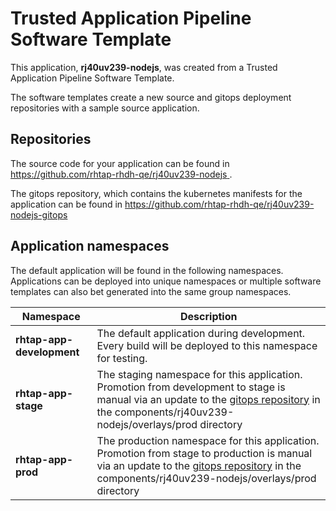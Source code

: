 # Trusted Application Pipeline Software Template

This application, **rj40uv239-nodejs**, was created from a Trusted Application Pipeline Software Template.

The software templates create a new source and gitops deployment repositories with a sample source application. 

## Repositories

The source code for your application can be found in [https://github.com/rhtap-rhdh-qe/rj40uv239-nodejs ](https://github.com/rhtap-rhdh-qe/rj40uv239-nodejs ).
 
The gitops repository, which contains the kubernetes manifests for the application can be found in 
[https://github.com/rhtap-rhdh-qe/rj40uv239-nodejs-gitops ](https://github.com/rhtap-rhdh-qe/rj40uv239-nodejs-gitops ) 

## Application namespaces 

The default application will be found in the following namespaces. Applications can be deployed into unique namespaces or multiple software templates can also bet generated into the same group namespaces.  

|  Namespace   |  Description   |  
| -------- | -------- |   
| **rhtap-app-development** | The default application during development. Every build will be deployed to this namespace for testing. | 
| **rhtap-app-stage** | The staging namespace for this application. Promotion from development to stage is manual via an update to the [gitops repository](https://github.com/rhtap-rhdh-qe/rj40uv239-nodejs-gitops ) in the components/rj40uv239-nodejs/overlays/prod directory |  
| **rhtap-app-prod** | The production namespace for this application. Promotion from stage to production is manual via an update to the [gitops repository](https://github.com/rhtap-rhdh-qe/rj40uv239-nodejs-gitops ) in the components/rj40uv239-nodejs/overlays/prod directory | 